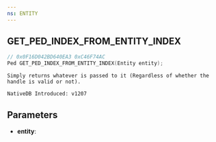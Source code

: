 ```yaml
---
ns: ENTITY
---
```

## GET_PED_INDEX_FROM_ENTITY_INDEX

```c
// 0x0F16D042BD640EA3 0xC46F74AC
Ped GET_PED_INDEX_FROM_ENTITY_INDEX(Entity entity);
```

```
Simply returns whatever is passed to it (Regardless of whether the handle is valid or not).

NativeDB Introduced: v1207
```

## Parameters
* **entity**:
